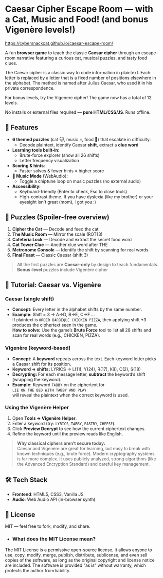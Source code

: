 # Caesar Cipher Escape Room — with a Cat, Music and Food! (and bonus Vigenère levels!)

https://cybersnackcat.github.io/caesar-escape-room/

A fun **browser game** to teach the classic **Caesar cipher** through an escape-room narrative featuring a curious cat, musical puzzles, and tasty food clues.  

The Caesar cipher is a classic way to code information in plaintext. Each letter is replaced by a letter that is a fixed number of positions elsewhere in the alphabet. The method is named after Julius Caesar, who used it in his private correspondence.

For bonus levels, try the Vigenere cipher! The game now has a total of 12 levels.

No installs or external files required — **pure HTML/CSS/JS**. Runs offline.

## 🎯 Features
- **6 themed puzzles** (cat 🐱, music 🎶, food 🍕) that escalate in difficulty:
  - Decode plaintext, identify Caesar **shift**, extract a **clue word**
- **Learning tools built-in**:
  - Brute-force explorer (show all 26 shifts)
  - Letter frequency visualization
- **Scoring & hints**:
  - Faster solves & fewer hints = higher score
- **🎵 Music Mode** (WebAudio):
  - Toggle a chiptune loop on music puzzles (no external audio)
- **Accessibility**:
  - Keyboard-friendly (Enter to check, Esc to close tools)
  - High-contrast theme. If you have dyslexia (like my brother) or your eyesight isn't great (mom), I got you :)

## 🧩 Puzzles (Spoiler-free overview)
1. **Cipher the Cat** — Decode and feed the cat
2. **The Music Room** — Mirror the scale (ROT13)
3. **Cafeteria Lock** — Decode and extract the secret food word
4. **Cat Tower Clue** — Another clue word after THE
5. **Metronome Console** — Identify the shift by scanning for real words
6. **Final Feast** — Classic Caesar (shift 3)

> All the first puzzles are **Caesar-only** by design to teach fundamentals.
> **Bonus-level** puzzles include Vigenère cipher

## 📘 Tutorial: Caesar vs. Vigenère

### Caesar (single shift)
- **Concept:** Every letter in the alphabet shifts by the same number.
- **Example:** Shift = 3 → A→D, B→E, C→F …  
  If plaintext is `ORDER BARBEQUE CHICKEN PIZZA`, then applying shift +3 produces the ciphertext seen in the game.  
  **How to solve:** Use the game’s **Brute Force** tool to list all 26 shifts and scan for real words (e.g., CHICKEN, PIZZA).

### Vigenère (keyword-based)
- **Concept:** A **keyword** repeats across the text. Each keyword letter picks a Caesar shift for its position.
- **Keyword → shifts:** LYRICS → L(11), Y(24), R(17), I(8), C(2), S(18)  
- **Decrypting:** For each message letter, **subtract** the keyword’s shift (wrapping the keyword).
- **Example:** Keyword `TABBY` on the ciphertext for  
  `LIE ON THE BED WITH TABBY AND PLAY`  
  will reveal the plaintext when the correct keyword is used.

### Using the Vigenère Helper
1. Open **Tools → Vigenère Helper**.
2. Enter a keyword (try: `LYRICS`, `TABBY`, `PASTRY`, `CHEESE`).
3. Click **Preview Decrypt** to see how the current ciphertext changes.
4. Refine the keyword until the preview reads like English.

> **Why classical ciphers aren’t secure today:**  
> Caesar and Vigenère are great for learning, but easy to break with known techniques (e.g., brute force). Modern cryptography systems is far more complex. It uses publicly analyzed, strong algorithms (like the Advanced Encryption Standard) and careful key management.

## 🛠 Tech Stack
- **Frontend**: HTML5, CSS3, Vanilla JS
- **Audio**: Web Audio API (in-browser synth)

## 📄 License
MIT — feel free to fork, modify, and share.
- ### What does the MIT License mean?
The MIT License is a permissive open-source license. It allows anyone to use, copy, modify, merge, publish, distribute, sublicense, and even sell copies of the software, as long as the original copyright and license notice are included. The software is provided “as is” without warranty, which protects the author from liability.
